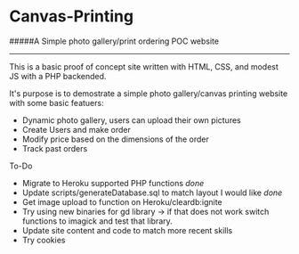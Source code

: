 Canvas-Printing
===

#####A Simple photo gallery/print ordering POC website

***

This is a basic proof of concept site written with HTML, CSS, and modest JS with a PHP backended.   

It's purpose is to demostrate a simple photo gallery/canvas printing website with some basic featuers:

- Dynamic photo gallery, users can upload their own pictures
- Create Users and make order
- Modify price based on the dimensions of the order
- Track past orders


To-Do

- Migrate to Heroku supported PHP functions *done*
- Update scripts/generateDatabase.sql to match layout I would like *done*
- Get image upload to function on Heroku/cleardb:ignite
- Try using new binaries for gd library -> if that does not work switch functions to imagick and test that library.
- Update site content and code to match more recent skills
- Try cookies
